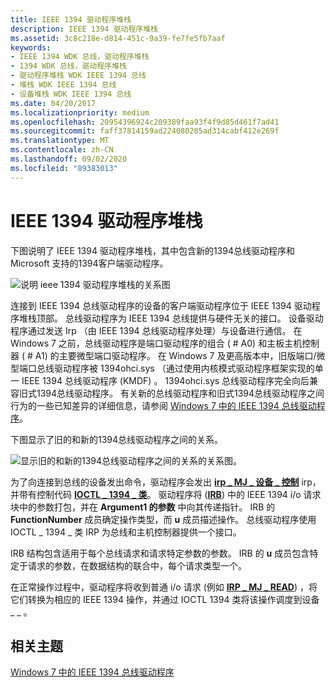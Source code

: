 ```yaml
---
title: IEEE 1394 驱动程序堆栈
description: IEEE 1394 驱动程序堆栈
ms.assetid: 3c8c218e-d814-451c-9a39-fe7fe5fb7aaf
keywords:
- IEEE 1394 WDK 总线，驱动程序堆栈
- 1394 WDK 总线，驱动程序堆栈
- 驱动程序堆栈 WDK IEEE 1394 总线
- 堆栈 WDK IEEE 1394 总线
- 设备堆栈 WDK IEEE 1394 总线
ms.date: 04/20/2017
ms.localizationpriority: medium
ms.openlocfilehash: 20954396924c209389faa93f4f9d85d461f7ad41
ms.sourcegitcommit: faff37814159ad224080205ad314cabf412e269f
ms.translationtype: MT
ms.contentlocale: zh-CN
ms.lasthandoff: 09/02/2020
ms.locfileid: "89383013"
---
```

# <a name="the-ieee-1394-driver-stack"></a>IEEE 1394 驱动程序堆栈





下图说明了 IEEE 1394 驱动程序堆栈，其中包含新的1394总线驱动程序和 Microsoft 支持的1394客户端驱动程序。

![说明 ieee 1394 驱动程序堆栈的关系图](images/1394driverstack.png)

连接到 IEEE 1394 总线驱动程序的设备的客户端驱动程序位于 IEEE 1394 驱动程序堆栈顶部。 总线驱动程序为 IEEE 1394 总线提供与硬件无关的接口。 设备驱动程序通过发送 Irp （由 IEEE 1394 总线驱动程序处理）与设备进行通信。 在 Windows 7 之前，总线驱动程序是端口驱动程序的组合 ( # A0) 和主板主机控制器 ( # A1) 的主要微型端口驱动程序。 在 Windows 7 及更高版本中，旧版端口/微型端口总线驱动程序被 1394ohci.sys （通过使用内核模式驱动程序框架实现的单一 IEEE 1394 总线驱动程序 (KMDF) 。 1394ohci.sys 总线驱动程序完全向后兼容旧式1394总线驱动程序。 有关新的总线驱动程序和旧式1394总线驱动程序之间行为的一些已知差异的详细信息，请参阅 [Windows 7 中的 IEEE 1394 总线驱动程序](./ieee-1394-bus-driver-in-windows-7.md)。

下图显示了旧的和新的1394总线驱动程序之间的关系。

![显示旧的和新的1394总线驱动程序之间的关系的关系图。](images/1394busdriver.png)

为了向连接到总线的设备发出命令，驱动程序会发出 [**irp \_ MJ \_ 设备 \_ 控制**](../kernel/irp-mj-device-control.md) irp，并带有控制代码 [**IOCTL \_ 1394 \_ 类**](/windows-hardware/drivers/ddi/1394/ni-1394-ioctl_1394_class)。 驱动程序将 ([**IRB**](/windows-hardware/drivers/ddi/1394/ns-1394-_irb)) 中的 IEEE 1394 i/o 请求块中的参数打包，并在 **Argument1 的参数** 中向其传递指针。 IRB 的 **FunctionNumber** 成员确定操作类型，而 **u** 成员描述操作。 总线驱动程序使用 IOCTL \_ 1394 \_ 类 IRP 为总线和主机控制器提供一个接口。

IRB 结构包含适用于每个总线请求和请求特定参数的参数。 IRB 的 **u** 成员包含特定于请求的参数，在数据结构的联合中，每个请求类型一个。

在正常操作过程中，驱动程序将收到普通 i/o 请求 (例如 [**IRP \_ MJ \_ READ**](../kernel/irp-mj-read.md)) ，将它们转换为相应的 IEEE 1394 操作，并通过 IOCTL 1394 类将该操作调度到设备 \_ \_ 。

## <a name="related-topics"></a>相关主题
[Windows 7 中的 IEEE 1394 总线驱动程序](./ieee-1394-bus-driver-in-windows-7.md)
